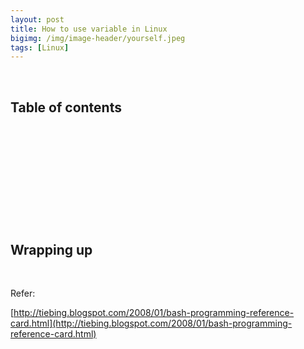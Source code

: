 ```yaml
---
layout: post
title: How to use variable in Linux
bigimg: /img/image-header/yourself.jpeg
tags: [Linux]
---
```





<br>

## Table of contents





<br>

## 






<br>

## 






<br>

## 





<br>

## Wrapping up




<br>

Refer:

[http://tiebing.blogspot.com/2008/01/bash-programming-reference-card.html](http://tiebing.blogspot.com/2008/01/bash-programming-reference-card.html)